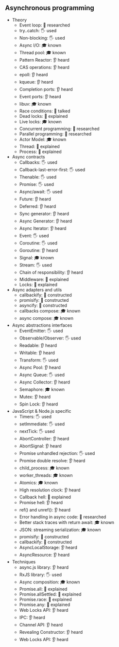 ## Asynchronous programming

- Theory
  - Event loop: 🔬 researched
  - try..catch: 🖐️ used
  - Non-blocking: 🖐️ used
  - Async I/O: 🎓 known
  - Thread pool: 🎓 known
  - Pattern Reactor: 👂 heard
  - CAS operations: 👂 heard
  - epoll: 👂 heard
  - kqueue: 👂 heard
  - Completion ports: 👂 heard
  - Event ports: 👂 heard
  - libuv: 🎓 known
  - Race conditions: 📢 talked
  - Dead locks: 🙋 explained
  - Live locks: 🎓 known
  - Concurrent programming: 🔬 researched
  - Parallel programming: 🔬 researched
  - Actor Model: 🎓 known 
  - Thread: 🙋 explained
  - Process: 🙋 explained
- Async contracts
  - Callbacks: 🖐️ used
  - Callback-last-error-first: 🖐️ used
  - Thenable: 🖐️ used
  - Promise: 🖐️ used
  - Async/await: 🖐️ used
  - Future: 👂 heard
  - Deferred: 👂 heard
  - Sync generator: 👂 heard
  - Async Generator: 👂 heard
  - Async Iterator: 👂 heard
  - Event: 🖐️ used
  - Coroutine: 🖐️ used
  - Goroutine: 👂 heard
  - Signal: 🎓 known
  - Stream: 🖐️ used
  - Chain of responsibility: 👂 heard
  - Middleware: 🙋 explained
  - Locks: 🙋 explained
- Async adapters and utils
  - callbackify: 🚀 constructed
  - promisify: 🚀 constructed
  - asyncify: 🚀 constructed
  - callbacks compose: 🎓 known
  - async compose: 🎓 known
- Async abstractions interfaces
  - EventEmitter: 🖐️ used
  - Observable/Observer: 🖐️ used
  - Readable: 👂 heard
  - Writable: 👂 heard
  - Transform: 🖐️ used
  - Async Pool: 👂 heard
  - Async Queue: 🖐️ used
  - Async Collector: 👂 heard
  - Semaphore: 🎓 known
  - Mutex: 👂 heard
  - Spin Lock: 👂 heard
- JavaScript & Node.js specific
  - Timers: 🖐️ used
  - setImmediate: 🖐️ used
  - nextTick: 🖐️ used
  - AbortController: 👂 heard
  - AbortSignal: 👂 heard
  - Promise unhandled rejection: 🖐️ used
  - Promise double resolve: 👂 heard
  - child_process: 🎓 known
  - worker_threads: 🎓 known
  - Atomics: 🎓 known
  - High resolution clock: 👂 heard
  - Callback hell: 🙋 explained
  - Promise hell: 👂 heard
  - ref() and unref(): 👂 heard
  - Error handling in async code: 🔬 researched
  - Better stack traces with return await: 🎓 known
  - JSON: streaming serialization: 🎓 known
  - promisify: 🚀 constructed
  - callbackify: 🚀 constructed
  - AsyncLocalStorage: 👂 heard
  - AsyncResource: 👂 heard
- Techniques
  - async.js library: 👂 heard
  - RxJS library: 🖐️ used
  - Async composition: 🎓 known
  - Promise.all: 🙋 explained
  - Promise.allSettled: 🙋 explained
  - Promise.race: 🙋 explained
  - Promise.any: 🙋 explained
  - Web Locks API: 👂 heard
  - IPC: 👂 heard
  - Channel API: 👂 heard
  - Revealing Constructor: 👂 heard
  - Web Locks API: 👂 heard
